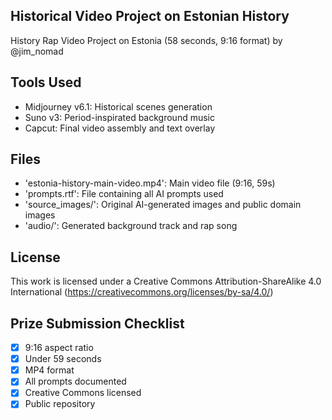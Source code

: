 ## Historical Video Project on Estonian History
History Rap Video Project on Estonia (58 seconds, 9:16 format) by @jim_nomad

## Tools Used
- Midjourney v6.1: Historical scenes generation
- Suno v3: Period-inspirated background music
- Capcut: Final video assembly and text overlay

## Files
- 'estonia-history-main-video.mp4': Main video file (9:16, 59s)
- 'prompts.rtf': File containing all AI prompts used
- 'source_images/': Original AI-generated images and public domain images
- 'audio/': Generated background track and rap song

## License
This work is licensed under a Creative Commons Attribution-ShareAlike 4.0 International (https://creativecommons.org/licenses/by-sa/4.0/) 

## Prize Submission Checklist
- [x] 9:16 aspect ratio
- [x] Under 59 seconds
- [x] MP4 format
- [x] All prompts documented
- [x] Creative Commons licensed
- [x] Public repository

